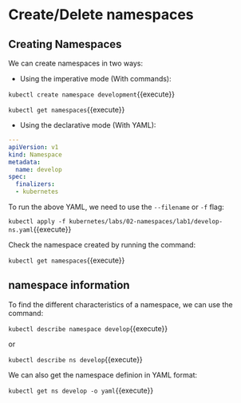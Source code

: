 # Create/Delete namespaces

## Creating Namespaces

We can create namespaces in two ways:

- Using the imperative mode (With commands):

`kubectl create namespace development`{{execute}}

`kubectl get namespaces`{{execute}}

- Using the declarative mode (With YAML):

```yaml
---
apiVersion: v1
kind: Namespace
metadata:
  name: develop
spec:
  finalizers:
  - kubernetes
```

To run the above YAML, we need to use the `--filename` or `-f` flag:

`kubectl apply -f kubernetes/labs/02-namespaces/lab1/develop-ns.yaml`{{execute}}

Check the namespace created by running the command:

`kubectl get namespaces`{{execute}}

## namespace information

To find the different characteristics of a namespace, we can use the command:

`kubectl describe namespace develop`{{execute}}

or

`kubectl describe ns develop`{{execute}}

We can also get the namespace definion in YAML format:

`kubectl get ns develop -o yaml`{{execute}}
